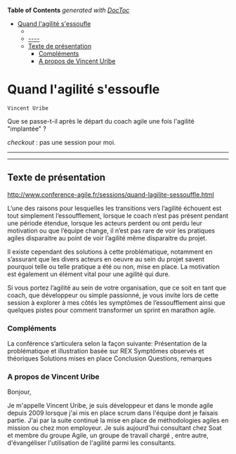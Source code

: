 <!-- START doctoc generated TOC please keep comment here to allow auto update -->
<!-- DON'T EDIT THIS SECTION, INSTEAD RE-RUN doctoc TO UPDATE -->
**Table of Contents**  *generated with [DocToc](https://github.com/thlorenz/doctoc)*

- [Quand l'agilité s'essoufle](#quand-lagilit%C3%A9-sessoufle)
  - [](#)
  - [----](#----)
  - [Texte de présentation](#texte-de-pr%C3%A9sentation)
    - [Compléments](#compl%C3%A9ments)
    - [A propos de Vincent Uribe](#a-propos-de-vincent-uribe)

<!-- END doctoc generated TOC please keep comment here to allow auto update -->

# Quand l'agilité s'essoufle
    Vincent Uribe

Que se passe-t-il après le départ du coach agile une fois l'agilité "implantée" ?

*checkout* : pas une session pour moi.

----
----
## Texte de présentation
http://www.conference-agile.fr/sessions/quand-lagilite-sessouffle.html

L’une des raisons pour lesquelles les transitions vers l’agilité échouent est tout simplement l’essoufflement, lorsque le coach n’est pas présent pendant une période étendue, lorsque les acteurs perdent ou ont perdu leur motivation ou que l’équipe change, il n’est pas rare de voir les pratiques agiles disparaitre au point de voir l’agilité même disparaitre du projet.

Il existe cependant des solutions à cette problématique, notamment en s’assurant que les divers acteurs en oeuvre au sein du projet savent pourquoi telle ou telle pratique a été ou non, mise en place. La motivation est également un élément vital pour une agilité qui dure.

Si vous portez l’agilité au sein de votre organisation, que ce soit en tant que coach, que développeur ou simple passionné, je vous invite lors de cette session à explorer à mes côtés les symptômes de l’essoufflement ainsi que quelques pistes pour comment transformer un sprint en marathon agile.

### Compléments

La conférence s’articulera selon la façon suivante: Présentation de la problématique et illustration basée sur REX Symptômes observés et théoriques Solutions mises en place Conclusion Questions, remarques


### A propos de Vincent Uribe

Bonjour,

Je m'appelle Vincent Uribe, je suis développeur et dans le monde agile depuis 2009 lorsque j'ai mis en place scrum dans l'équipe dont je faisais partie. J'ai par la suite continué la mise en place de méthodologies agiles en mission ou chez mon employeur. Je suis aujourd'hui consultant chez Soat et membre du groupe Agile, un groupe de travail chargé , entre autre, d'évangéliser l'utilisation de l'agilité parmi les consultants.
